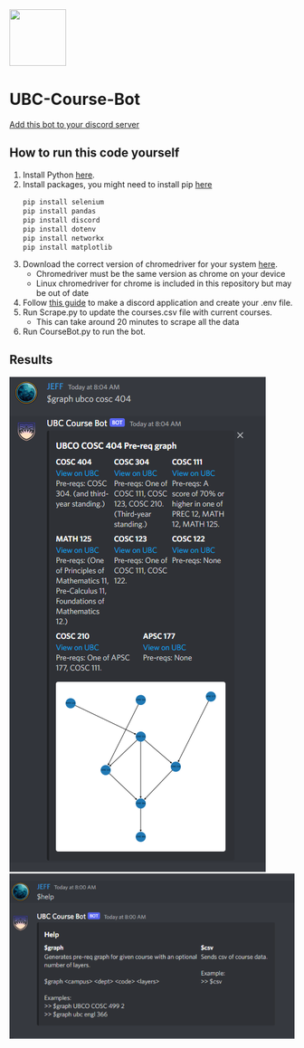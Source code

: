 <img src="coursebot_logo.png" style="width:100px;height:100px;"/>

# UBC-Course-Bot
[Add this bot to your discord server](https://discord.com/api/oauth2/authorize?client_id=1008396649657278605&permissions=51200&scope=bot)
## How to run this code yourself
1. Install Python [here](https://www.python.org/downloads/).
2. Install packages, you might need to install pip [here](https://pip.pypa.io/en/stable/installation/)
    ```
    pip install selenium
    pip install pandas
    pip install discord
    pip install dotenv
    pip install networkx
    pip install matplotlib
    ```
3. Download the correct version of chromedriver for your system [here](https://chromedriver.chromium.org/downloads).
    * Chromedriver must be the same version as chrome on your device
    * Linux chromedriver for chrome is included in this repository but may be out of date
4. Follow [this guide](https://realpython.com/how-to-make-a-discord-bot-python/#how-to-make-a-discord-bot-in-python) to make a discord application and create your .env file.
5. Run Scrape.py to update the courses.csv file with current courses.
    * This can take around 20 minutes to scrape all the data
6. Run CourseBot.py to run the bot.

## Results

![sc_2](screenshot_2.PNG)
![sc_1](screenshot_1.PNG)
